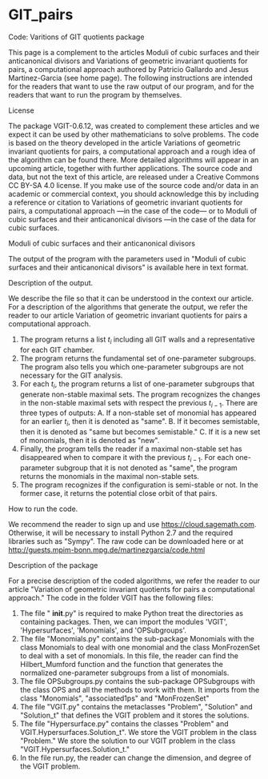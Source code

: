 # GIT_pairs

Code: Varitions of GIT quotients package

This page is a complement to the articles Moduli of cubic surfaces and their anticanonical divisors and Variations of geometric invariant quotients for pairs, a computational approach authored by Patricio Gallardo and Jesus Martinez-Garcia
(see home page). The following instructions are intended for the readers that want to use the raw output of our program, and for the readers that want to run the program by themselves.

License

The package VGIT-0.6.12, was created to complement these articles and we expect it can be used by other mathematicians to solve problems. The code is based on the theory developed in the article Variations of geometric invariant quotients for pairs, a computational approach and a rough idea of the algorithm can be found there. More detailed algorithms will appear in an upcoming article, together with further applications. The source code and data, but not the text of this article, are released under a Creative Commons CC BY-SA 4.0 license. If you make use of the source code and/or data in an academic or commercial context, you should acknowledge this by including a reference or citation to Variations of geometric invariant quotients for pairs, a computational approach —in the case of the code— or to Moduli of cubic surfaces and their anticanonical divisors —in the case of the data for cubic surfaces. 

Moduli of cubic surfaces and their anticanonical divisors

The output of the program with the parameters used in "Moduli of cubic surfaces and their anticanonical divisors" is available here in text format.

Description of the output.

We describe the file so that it can be understood in the context our article. For a description of the algorithms that generate the output, we refer the reader to our article Variation of geometric invariant quotients for pairs a computational approach.

1. The program returns a list $t_i$ including all GIT walls and a representative for each GIT chamber.
2. The program returns the fundamental set of one-parameter subgroups. The program also tells you which one-parameter subgroups are not necessary for the GIT analysis.
3. For each $t_i$, the program returns a list of one-parameter subgroups that generate non-stable maximal sets. The program recognizes the changes in the non-stable maximal sets with respect the previous $t_{i-1}$. There are three types of outputs:
A. If a non-stable set of monomial has appeared for an earlier $t_i$, then it is denoted as "same".
B. If it becomes semistable, then it is denoted as "same but becomes semistable."
C. If it is a new set of monomials, then it is denoted as "new".
4. Finally, the program tells the reader if a maximal non-stable set has disappeared when to compare it with the previous $t_{i-1}$. For each one-parameter subgroup that it is not denoted as "same", the program returns the monomials in the maximal non-stable sets.
5. The program recognizes if the configuration is semi-stable or not. In the former case, it returns the potential close orbit of that pairs.

How to run the code.

We recommend the reader to sign up and use https://cloud.sagemath.com. Otherwise, it will be necessary to install Python 2.7 and the required libraries such as "Sympy". The raw code can be downloaded here or at http://guests.mpim-bonn.mpg.de/martinezgarcia/code.html

Description of the package

For a precise description of the coded algorithms, we refer the reader to our article "Variation of geometric invariant quotients for pairs a computational approach." The code in the folder VGIT has the following files:
1. The file " __init__.py" is required to make Python treat the directories as containing packages. Then, we can import the modules 'VGIT', 'Hypersurfaces', 'Monomials', and 'OPSubgroups'.
2. The file "Monomials.py" contains the sub-package Monomials with the class Monomials to deal with one monomial and the class MonFrozenSet to deal with a set of monomials. In this file, the reader can find the Hilbert_Mumford function and the function that generates the normalized one-parameter subgroups from a list of monomials.
3. The file OPSubgroups.py contains the sub-package OPSubgroups with the class OPS and all the methods to work with them. It imports from the class "Monomials", "associated1ps" and "MonFrozenSet"
4. The file "VGIT.py" contains the metaclasses "Problem", "Solution" and "Solution_t" that defines the VGIT problem and it stores the solutions.
5. The file "Hypersurface.py" contains the classes "Problem" and VGIT.Hypersurfaces.Solution_t". We store the VGIT problem in the class "Problem." We store the solution to our VGIT problem in the class "VGIT.Hypersurfaces.Solution_t."
6. In the file run.py, the reader can change the dimension, and degree of the VGIT problem.
